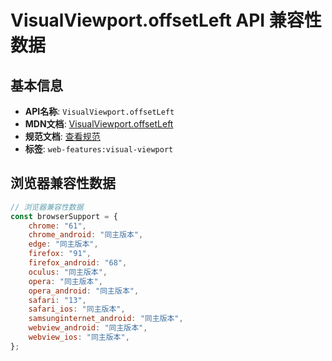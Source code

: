 # VisualViewport.offsetLeft API 兼容性数据

## 基本信息

- **API名称**: `VisualViewport.offsetLeft`
- **MDN文档**: [VisualViewport.offsetLeft](https://developer.mozilla.org/docs/Web/API/VisualViewport/offsetLeft)
- **规范文档**: [查看规范](https://drafts.csswg.org/cssom-view/#dom-visualviewport-offsetleft)
- **标签**: `web-features:visual-viewport`

## 浏览器兼容性数据

```javascript
// 浏览器兼容性数据
const browserSupport = {
    chrome: "61",
    chrome_android: "同主版本",
    edge: "同主版本",
    firefox: "91",
    firefox_android: "68",
    oculus: "同主版本",
    opera: "同主版本",
    opera_android: "同主版本",
    safari: "13",
    safari_ios: "同主版本",
    samsunginternet_android: "同主版本",
    webview_android: "同主版本",
    webview_ios: "同主版本",
};

```

